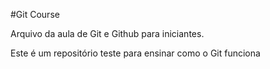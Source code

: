 #Git Course

Arquivo da aula de Git e Github para iniciantes. 

Este é um repositório teste para ensinar como o Git funciona